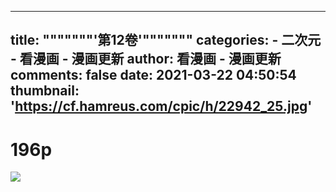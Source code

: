 
---
title: """""""'第12卷'"""""""
categories: 
    - 二次元
    - 看漫画 - 漫画更新
author: 看漫画 - 漫画更新
comments: false
date: 2021-03-22 04:50:54
thumbnail: 'https://cf.hamreus.com/cpic/h/22942_25.jpg'
---

<div>   
<h1>196p</h1>
            <img src="https://cf.hamreus.com/cpic/h/22942_25.jpg" referrerpolicy="no-referrer">  
</div>
            